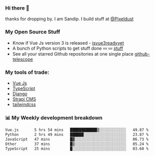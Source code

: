 ### Hi there 👋

thanks for dropping by.
I am Sandip. I build stuff at [@Pixeldust](github.com/pixeldust-in/)

###  **My Open Source Stuff**

 - Know if Vue Js version 3 is released -  [isvue3readyyet](https://github.com/sandiprb/isvue3readyyet)
 - A bunch of Python scripts to get stuff done 💤 💤 [stuff](https://github.com/sandiprb/stuff)
 - See all your starred Github repositories at one single place [github-telescope](https://github.com/sandiprb/github-telescope)



###  **My tools of trade:**
 - [Vue Js](https://github.com/vuejs/vue/)
 - [TypeScript](https://github.com/microsoft/TypeScript)
 - [Django](github.com/django/django)
 - [Strapi CMS](github.com/strapi/strapi)
 - [tailwindcss](https://github.com/tailwindlabs/tailwindcss)


###  📊 **My Weekly development breakdown**
<!--START_SECTION:waka-->

```txt
Vue.js       5 hrs 54 mins   ████████████▒░░░░░░░░░░░░   49.87 %
Python       2 hrs 49 mins   ██████░░░░░░░░░░░░░░░░░░░   23.87 %
JavaScript   47 mins         █▓░░░░░░░░░░░░░░░░░░░░░░░   06.73 %
Other        37 mins         █▒░░░░░░░░░░░░░░░░░░░░░░░   05.24 %
TypeScript   25 mins         █░░░░░░░░░░░░░░░░░░░░░░░░   03.60 %
```

<!--END_SECTION:waka-->
